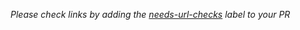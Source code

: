 _Please check links by adding the [needs-url-checks](https://github.com/berlin-hack-and-tell/berlinhackandtell.rocks/labels/needs-url-checks) label to your PR_
